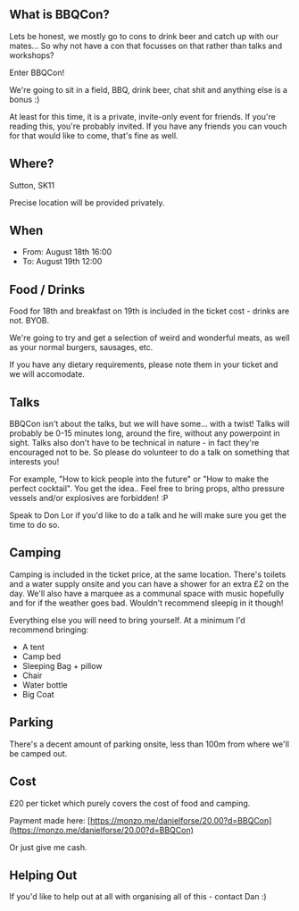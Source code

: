 ## What is BBQCon?
Lets be honest, we mostly go to cons to drink beer and catch up with our mates... So why not have a con that focusses on that rather than talks and workshops?

Enter BBQCon!

We're going to sit in a field, BBQ, drink beer, chat shit and anything else is a bonus :)

At least for this time, it is a private, invite-only event for friends. If you're reading this, you're probably invited. If you have any friends you can vouch for that would like to come, that's fine as well.

## Where?
Sutton, SK11

Precise location will be provided privately.

## When
* From: August 18th 16:00
* To: August 19th 12:00

## Food / Drinks
Food for 18th and breakfast on 19th is included in the ticket cost - drinks are not. BYOB.

We're going to try and get a selection of weird and wonderful meats, as well as your normal burgers, sausages, etc. 

If you have any dietary requirements, please note them in your ticket and we will accomodate.

## Talks
BBQCon isn't about the talks, but we will have some... with a twist! Talks will probably be 0-15 minutes long, around the fire, without any powerpoint in sight. Talks also don't have to be technical in nature - in fact they're encouraged not to be. So please do volunteer to do a talk on something that interests you!

For example, "How to kick people into the future" or "How to make the perfect cocktail". You get the idea.. Feel free to bring props, altho pressure vessels and/or explosives are forbidden! :P

Speak to Don Lor if you'd like to do a talk and he will make sure you get the time to do so.

## Camping
Camping is included in the ticket price, at the same location. There's toilets and a water supply onsite and you can have a shower for an extra £2 on the day. We'll also have a marquee as a communal space with music hopefully and for if the weather goes bad. Wouldn't recommend sleepig in it though!

Everything else you will need to bring yourself. At a minimum I'd recommend bringing:

* A tent
* Camp bed
* Sleeping Bag + pillow
* Chair
* Water bottle
* Big Coat

## Parking
There's a decent amount of parking onsite, less than 100m from where we'll be camped out.

## Cost
£20 per ticket which purely covers the cost of food and camping.

Payment made here: [https://monzo.me/danielforse/20.00?d=BBQCon](https://monzo.me/danielforse/20.00?d=BBQCon)

Or just give me cash.

## Helping Out
If you'd like to help out at all with organising all of this - contact Dan :)
